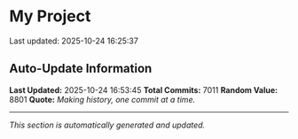 # My Project


Last updated: 2025-10-24 16:25:37










































































































































































































































































































































































































































































































































































































































































































































































































































































































































































































































































































































































































































































































































































































































































































































































































































































































































































































































































































































































































































































































































































































































































































































































































































































































































































































































































































































































































































































































































































































































































































































































































































































































































































































































































































































































































































































































































































































































































































































































































































































































































































































































































































































































































































































































































































































































































































































































































































































































































































































































































































































































































































































































































































































































































































































































































































































































































































































































































































































































































































































































































































































































































































































































































































































































































































































































































































































































































































































































































































































































































































































































































































































































































































































































































































































































































































































































## Auto-Update Information

**Last Updated:** 2025-10-24 16:53:45
**Total Commits:** 7011
**Random Value:** 8801
**Quote:** _Making history, one commit at a time._

---
_This section is automatically generated and updated._
